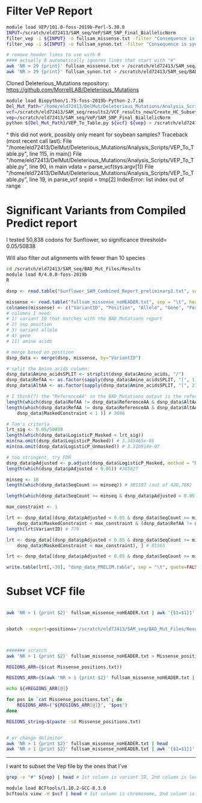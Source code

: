 
# Filter VeP Report

```bash
module load VEP/101.0-foss-2019b-Perl-5.30.0
INPUT=/scratch/eld72413/SAM_seq/VeP/SAM_SNP_Final_BiallelicNorm
filter_vep -i ${INPUT} -o fullsam_missense.txt -filter "Consequence is missense_variant"
filter_vep -i ${INPUT} -o fullsam_synon.txt -filter "Consequence is synonymous_variant"

# remove header lines to use with R
#### actually R automatically ignores lines that start with "#"
awk 'NR > 29 {print}' fullsam_missense.txt > /scratch/eld72413/SAM_seq/BAD_Mut_Files/Results/fullsam_missense_noHEADER.txt
awk 'NR > 29 {print}' fullsam_synon.txt > /scratch/eld72413/SAM_seq/BAD_Mut_Files/Results/fullsam_synon_noHEADER.txt
```

Cloned Deleterious_Mutations repository: https://github.com/MorrellLAB/Deleterious_Mutations
```bash
module load Biopython/1.75-foss-2019b-Python-2.7.16
Del_Mut_Path="/home/eld72413/DelMut/Deleterious_Mutations/Analysis_Scripts"
vcf=/scratch/eld72413/SAM_seq/results2/VCF_results_new/Create_HC_Subset/New2/VarFilter_All/Sunflower_SAM_SNP_Calling_BIALLELIC_norm.vcf.gz
vep=/scratch/eld72413/SAM_seq/VeP/SAM_SNP_Final_BiallelicNorm
python ${Del_Mut_Path}/VEP_To_Table.py ${vcf} ${vep} > /scratch/eld72413/SAM_seq/BAD_Mut_Files/Results/VEP_Table

```
^ this did not work, possibly only meant for soybean samples?
Traceback (most recent call last):
  File "/home/eld72413/DelMut/Deleterious_Mutations/Analysis_Scripts/VEP_To_Table.py", line 115, in <module>
    main()
  File "/home/eld72413/DelMut/Deleterious_Mutations/Analysis_Scripts/VEP_To_Table.py", line 90, in main
    vdata = parse_vcf(sys.argv[1])
  File "/home/eld72413/DelMut/Deleterious_Mutations/Analysis_Scripts/VEP_To_Table.py", line 19, in parse_vcf
    snpid = tmp[2]
IndexError: list index out of range

# Significant Variants from Compiled Predict report

I tested 50,838 codons for Sunflower, so significance threshold= 0.05/50838

Will also filter out alignments with fewer than 10 species

```bash
cd /scratch/eld72413/SAM_seq/BAD_Mut_Files/Results
module load R/4.0.0-foss-2019b
R

```

```R
dsnp <- read.table("Sunflower_SAM_Combined_Report_preliminary2.txt", sep = "\t", header=TRUE)

missense <- read.table("fullsam_missense_noHEADER.txt", sep = "\t", header=FALSE)
colnames(missense) <- c("VariantID", "Position", "Allele", "Gene", "Feature", "Feature_type", "Consequence", "cDNA_position", "CDS_position", "Protein_position", "Amino_acids", "Codons", "Existing_variation", "Extra")
# columns I need:
# 1) variant ID that matches with the BAD_Mutations report
# 2) snp position
# 3) variant allele
# 4) gene
# 11) amino acids

# merge based on position
dsnp_data <- merge(dsnp, missense, by="VariantID")

# split the Amino_acids column:
dsnp_data$Amino_acidsSPLIT <- strsplit(dsnp_data$Amino_acids, "/")
dsnp_data$RefAA <- as.factor(sapply(dsnp_data$Amino_acidsSPLIT, "[", 1))
dsnp_data$AltAA <- as.factor(sapply(dsnp_data$Amino_acidsSPLIT, "[", 2))

# I think(?) the "ReferenceAA" in the BAD_Mutations output is the reference of unrelated Angiosperm genomes
length(which(dsnp_data$RefAA != dsnp_data$ReferenceAA & dsnp_data$AltAA != dsnp_data$ReferenceAA)) #4379
length(which(dsnp_data$RefAA != dsnp_data$ReferenceAA & dsnp_data$AltAA != dsnp_data$ReferenceAA &
	dsnp_data$MaskedConstraint < 1 )) # 3686

# Tom's criteria
lrt_sig <- 0.05/50838
length(which(dsnp_data$LogisticP_Masked < lrt_sig))
min(na.omit(dsnp_data$LogisticP_Masked)) # 3.345465e-05
min(na.omit(dsnp_data$LogisticP_Unmasked)) # 3.310914e-07

# too stringent, try FDR
dsnp_data$pAdjusted <- p.adjust(dsnp_data$LogisticP_Masked, method = "BH", n = length(dsnp_data$LogisticP_Masked))
length(which(dsnp_data$pAdjusted < 0.05)) #385827

minseq <- 10
length(which(dsnp_data$SeqCount >= minseq)) # 381107 (out of 420,768)

length(which(dsnp_data$SeqCount >= minseq & dsnp_data$pAdjusted < 0.05)) # 83642

max_constraint <- 1

lrt <- dsnp_data[(dsnp_data$pAdjusted < 0.05 & dsnp_data$SeqCount >= minseq & 
	dsnp_data$MaskedConstraint < max_constraint & (dsnp_data$RefAA != dsnp_data$ReferenceAA & dsnp_data$AltAA != dsnp_data$ReferenceAA)), ] 
length(lrt$VariantID) # 779

lrt <- dsnp_data[(dsnp_data$pAdjusted < 0.05 & dsnp_data$SeqCount >= minseq & 
	dsnp_data$MaskedConstraint < max_constraint), ] # 81565

lrt <- dsnp_data[(dsnp_data$pAdjusted < 0.05 & dsnp_data$SeqCount >= minseq), ] # 83642

write.table(lrt[,-30], "dsnp_data_PRELIM.table", sep = "\t", quote=FALSE, row.names=FALSE)
```

# Subset VCF file

```bash

awk 'NR > 1 {print $2}' fullsam_missense_noHEADER.txt | awk '{$1=$1}1' FS=':' OFS='\t' > Missense_positions.txt


sbatch --export=positions='/scratch/eld72413/SAM_seq/BAD_Mut_Files/Results/Missense_positions.txt',vcf='/scratch/eld72413/SAM_seq/results2/VCF_results_new/Create_HC_Subset/New2/VarFilter_All/Sunflower_SAM_SNP_Calling_BIALLELIC_norm.vcf.gz',outputdir='/scratch/eld72413/SAM_seq/BAD_Mut_Files/Results',name='SAM_missense' Subset_vcf.sh



####### scratch
awk 'NR > 1 {print $2}' fullsam_missense_noHEADER.txt > Missense_positions.txt

REGIONS_ARR=($(cat Missense_positions.txt))

REGIONS_ARR=($(awk 'NR > 1 {print $2}' fullsam_missense_noHEADER.txt | cat))

echo ${#REGIONS_ARR[@]}

for pos in `cat Missense_positions.txt`; do
	REGIONS_ARR=("${REGIONS_ARR[@]}", "$pos")
done

REGIONS_string=$(paste -sd Missense_positions.txt)


# or change delimiter
awk 'NR > 1 {print $2}' fullsam_missense_noHEADER.txt | head
awk 'NR > 1 {print $2}' fullsam_missense_noHEADER.txt | awk '{$1=$1}1' FS=':' OFS='\t' | head
```

---

I want to subset the Vep file by the ones that I've  

```bash
grep -v "#" ${vep} | head # 1st column is variant ID, 2nd column is location in chromosomal coordinates

module load BCFtools/1.10.2-GCC-8.3.0
bcftools view -H $vcf | head # 1st column is chromosome, 2nd column is position
```
